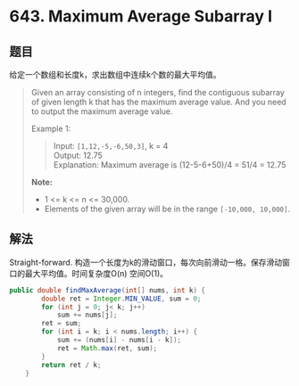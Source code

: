 # 643. Maximum Average Subarray I

## 题目

给定一个数组和长度k，求出数组中连续k个数的最大平均值。

>Given an array consisting of n integers, find the contiguous subarray of given length k that has the maximum average value. And you need to output the maximum average value.
>
>Example 1:
>
>>Input: `[1,12,-5,-6,50,3]`, k = 4  
>>Output: 12.75  
>>Explanation: Maximum average is (12-5-6+50)/4 = 51/4 = 12.75
>
>**Note:**
>
> - 1 <= k <= n <= 30,000.
> - Elements of the given array will be in the range `[-10,000, 10,000]`.

## 解法

Straight-forward. 构造一个长度为k的滑动窗口，每次向前滑动一格。保存滑动窗口的最大平均值。时间复杂度O(n) 空间O(1)。

```java
public double findMaxAverage(int[] nums, int k) {
        double ret = Integer.MIN_VALUE, sum = 0;
        for (int j = 0; j< k; j++)
            sum += nums[j];
        ret = sum;
        for (int i = k; i < nums.length; i++) {
            sum += (nums[i] - nums[i - k]);
            ret = Math.max(ret, sum);
        }
        return ret / k;
    }
```
